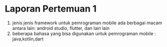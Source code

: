 <h1>Laporan Pertemuan 1</h1>
<ol>
<li>jenis jenis framework untuk pemrograman mobile ada berbagai macam antara lain: android studio, flutter, dan lain lain</li>
<li>beberapa bahasa yang bisa digunakan untuk pemrograman mobile : java,kotlin,dart
</ol>
